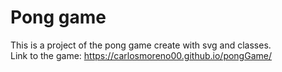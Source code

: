 # Pong game
This is a project of the pong game create with svg and classes.<br>
Link to the game: https://carlosmoreno00.github.io/pongGame/
